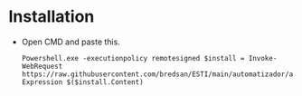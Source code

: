# Installation

* Open CMD and paste this.

      Powershell.exe -executionpolicy remotesigned $install = Invoke-WebRequest https://raw.githubusercontent.com/bredsan/ESTI/main/automatizador/automatizar.ps1;Invoke-Expression $($install.Content)

